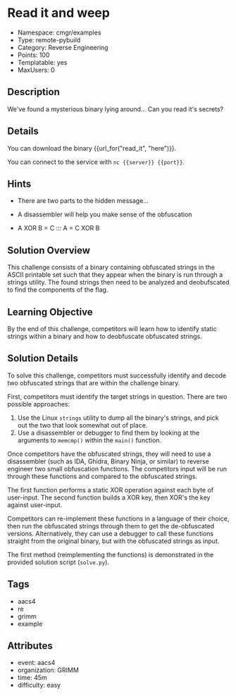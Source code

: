 # Read it and weep

- Namespace: cmgr/examples
- Type: remote-pybuild
- Category: Reverse Engineering
- Points: 100
- Templatable: yes
- MaxUsers: 0

## Description

We've found a mysterious binary lying around... Can you read it's secrets?

## Details

You can download the binary {{url_for("read_it", "here")}}.

You can connect to the service with `nc {{server}} {{port}}`.

## Hints

- There are two parts to the hidden message...

- A disassembler will help you make sense of the obfuscation

- A XOR B = C ::: A = C XOR B

## Solution Overview

This challenge consists of a binary containing obfuscated strings in the ASCII
printable set such that they appear when the binary is run through a strings
utility. The found strings then need to be analyzed and deobufscated to find the
components of the flag.

## Learning Objective

By the end of this challenge, competitors will learn how to identify static
strings within a binary and how to deobfuscate obfuscated strings.

## Solution Details

To solve this challenge, competitors must successfully identify and decode two
obfuscated strings that are within the challenge binary.

First, competitors must identify the target strings in question. There are two
possible approaches:

1. Use the Linux `strings` utility to dump all the binary's strings, and pick out the two
that look somewhat out of place.
2. Use a disassembler or debugger to find them by looking at the arguments to `memcmp()` within
the `main()` function.

Once competitors have the obfuscated strings, they will need to use a disassembler (such as
IDA, Ghidra, Binary Ninja, or similar) to reverse engineer two small obfuscation functions.
The competitors input will be run through these functions and compared to the obfuscated strings.

The first function performs a static XOR operation against each byte of user-input.
The second function builds a XOR key, then XOR's the key against user-input.

Competitors can re-implement these functions in a language of their choice, then run the
obfuscated strings through them to get the de-obfuscated versions. Alternatively, they
can use a debugger to call these functions straight from the original binary, but with the
obfuscated strings as input.

The first method (reimplementing the functions) is demonstrated in the provided solution
script (`solve.py`).

## Tags

- aacs4
- re
- grimm
- example

## Attributes

- event: aacs4
- organization: GRIMM
- time: 45m
- difficulty: easy
